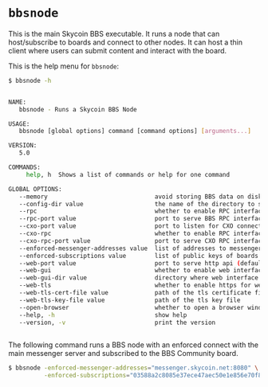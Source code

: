# `bbsnode`

This is the main Skycoin BBS executable. It runs a node that can host/subscribe to boards and connect to other nodes. It can host a thin client where users can submit content and interact with the board.

This is the help menu for `bbsnode`:

```bash
$ bbsnode -h


NAME:
   bbsnode - Runs a Skycoin BBS Node

USAGE:
   bbsnode [global options] command [command options] [arguments...]

VERSION:
   5.0

COMMANDS:
     help, h  Shows a list of commands or help for one command

GLOBAL OPTIONS:
   --memory                              avoid storing BBS data on disk and use memory instead
   --config-dir value                    the name of the directory to store and access BBS configuration and associated cxo data (if left blank, $HOME/.skybbs will be used)
   --rpc                                 whether to enable RPC interface to interact with BBS node (used for bbscli)
   --rpc-port value                      port to serve BBS RPC interface (default: 8996)
   --cxo-port value                      port to listen for CXO connections (default: 8998)
   --cxo-rpc                             whether to enable RPC interface to interact with CXO (used for cxocli) (default: true)
   --cxo-rpc-port value                  port to serve CXO RPC interface (default: 8997)
   --enforced-messenger-addresses value  list of addresses to messenger servers to enforce connections with
   --enforced-subscriptions value        list of public keys of boards to enforce subscriptions with
   --web-port value                      port to serve http api (default: 8080)
   --web-gui                             whether to enable web interface thin client
   --web-gui-dir value                   directory where web interface static files are located
   --web-tls                             whether to enable https for web interface thin client and api
   --web-tls-cert-file value             path of the tls certificate file
   --web-tls-key-file value              path of the tls key file
   --open-browser                        whether to open a browser window
   --help, -h                            show help
   --version, -v                         print the version
   
```

The following command runs a BBS node with an enforced connect with the main messenger server and subscribed to the BBS Community board.

```bash
$ bbsnode -enforced-messenger-addresses="messenger.skycoin.net:8080" \
          -enforced-subscriptions="03588a2c8085e37ece47aec50e1e856e70f893f7f802cb4f92d52c81c4c3212742"
```